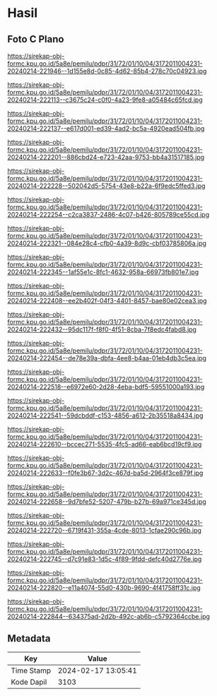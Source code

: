 # Hasil

## Foto C Plano

https://sirekap-obj-formc.kpu.go.id/5a8e/pemilu/pdpr/31/72/01/10/04/3172011004231-20240214-221946--1d155e8d-0c85-4d62-85b4-278c70c04923.jpg

https://sirekap-obj-formc.kpu.go.id/5a8e/pemilu/pdpr/31/72/01/10/04/3172011004231-20240214-222113--c3675c24-c0f0-4a23-9fe8-a05484c65fcd.jpg

https://sirekap-obj-formc.kpu.go.id/5a8e/pemilu/pdpr/31/72/01/10/04/3172011004231-20240214-222137--e617d001-ed39-4ad2-bc5a-4920ead504fb.jpg

https://sirekap-obj-formc.kpu.go.id/5a8e/pemilu/pdpr/31/72/01/10/04/3172011004231-20240214-222201--886cbd24-e723-42aa-9753-bb4a31517185.jpg

https://sirekap-obj-formc.kpu.go.id/5a8e/pemilu/pdpr/31/72/01/10/04/3172011004231-20240214-222228--502042d5-5754-43e8-b22a-6f9edc5ffed3.jpg

https://sirekap-obj-formc.kpu.go.id/5a8e/pemilu/pdpr/31/72/01/10/04/3172011004231-20240214-222254--c2ca3837-2486-4c07-b426-805789ce55cd.jpg

https://sirekap-obj-formc.kpu.go.id/5a8e/pemilu/pdpr/31/72/01/10/04/3172011004231-20240214-222321--084e28c4-cfb0-4a39-8d9c-cbf03785806a.jpg

https://sirekap-obj-formc.kpu.go.id/5a8e/pemilu/pdpr/31/72/01/10/04/3172011004231-20240214-222345--1af55e1c-8fc1-4632-958a-66973fb801e7.jpg

https://sirekap-obj-formc.kpu.go.id/5a8e/pemilu/pdpr/31/72/01/10/04/3172011004231-20240214-222408--ee2b402f-04f3-4401-8457-bae80e02cea3.jpg

https://sirekap-obj-formc.kpu.go.id/5a8e/pemilu/pdpr/31/72/01/10/04/3172011004231-20240214-222432--95dc117f-f8f0-4f51-8cba-7f8edc4fabd8.jpg

https://sirekap-obj-formc.kpu.go.id/5a8e/pemilu/pdpr/31/72/01/10/04/3172011004231-20240214-222454--de78e39a-dbfa-4ee8-b4aa-01eb4db3c5ea.jpg

https://sirekap-obj-formc.kpu.go.id/5a8e/pemilu/pdpr/31/72/01/10/04/3172011004231-20240214-222518--e6972e60-2d28-4eba-bdf5-59551000a193.jpg

https://sirekap-obj-formc.kpu.go.id/5a8e/pemilu/pdpr/31/72/01/10/04/3172011004231-20240214-222541--59dcbddf-c153-4856-a612-2b35518a8434.jpg

https://sirekap-obj-formc.kpu.go.id/5a8e/pemilu/pdpr/31/72/01/10/04/3172011004231-20240214-222610--bccec271-5535-4fc5-ad66-eab6bcd19cf9.jpg

https://sirekap-obj-formc.kpu.go.id/5a8e/pemilu/pdpr/31/72/01/10/04/3172011004231-20240214-222633--f0fe3b67-3d2c-467d-ba5d-2964f3ce879f.jpg

https://sirekap-obj-formc.kpu.go.id/5a8e/pemilu/pdpr/31/72/01/10/04/3172011004231-20240214-222658--9d7bfe52-5207-479b-b27b-69a971ce345d.jpg

https://sirekap-obj-formc.kpu.go.id/5a8e/pemilu/pdpr/31/72/01/10/04/3172011004231-20240214-222720--6719f431-355a-4cde-8013-1cfae290c96b.jpg

https://sirekap-obj-formc.kpu.go.id/5a8e/pemilu/pdpr/31/72/01/10/04/3172011004231-20240214-222745--d7c91e83-1d5c-4f89-9fdd-defc40d2776e.jpg

https://sirekap-obj-formc.kpu.go.id/5a8e/pemilu/pdpr/31/72/01/10/04/3172011004231-20240214-222820--e11a4074-55d0-430b-9690-4f41758ff31c.jpg

https://sirekap-obj-formc.kpu.go.id/5a8e/pemilu/pdpr/31/72/01/10/04/3172011004231-20240214-222844--634375ad-2d2b-492c-ab6b-c5792364ccbe.jpg


## Metadata

| Key        | Value               |
| ---------- | ------------------- |
| Time Stamp | 2024-02-17 13:05:41 |
| Kode Dapil | 3103                |



